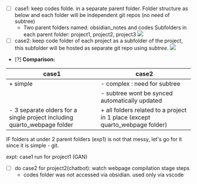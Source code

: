 - [ ] case1: keep codes folde.  in a separate parent folder. Folder structure as below and each folder will be independent git repos (no need of subtree)
	- Two parent folders named: obsidian_notes and codes
Subfolders in each parent folder: project1, project2, project3
![](images/Questions%20or%20thoughts?%2010Aug24_03-17.excalidraw)
- [ ] case2: keep code folder of each project as a subfolder of the project, this subfolder will be hosted as separate git repo using *subtree*.
![](images/Questions%20or%20thoughts?%2010Aug24_03-28.excalidraw)
- [?] **Comparison:**

| case1                                                                    | case2                                                                        |
| ------------------------------------------------------------------------ | ---------------------------------------------------------------------------- |
| + simple                                                                 | - complex : need for subtree                                                 |
|                                                                          | - subtree wont be synced automatically updated                               |
| - 3 separate olders for a single project including quarto_webpage folder | + all folders related to a project in 1 place (except quarto_webpage folder) |
IF folders at under 2 parent folders (exp1) is not that messy, let's go for it since it is simple - git.

expt: case1 run for project1 (GAN)
- [ ] do case2 for project2(chatbot): watch webpage compilation stage steps 
	- codes folder was not accessed via obsidian. used only via vscode 
	